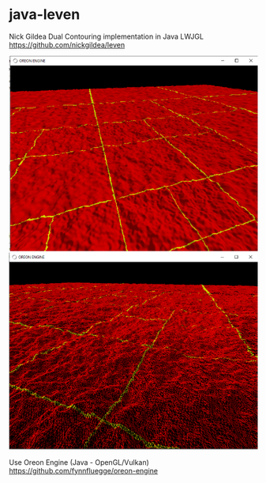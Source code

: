 # java-leven

Nick Gildea Dual Contouring implementation in Java LWJGL
https://github.com/nickgildea/leven

<img src="res/logo/screens/screen-01.png" width="800" />
<img src="res/logo/screens/screen-02.png" width="800" />

Use Oreon Engine (Java - OpenGL/Vulkan)
https://github.com/fynnfluegge/oreon-engine